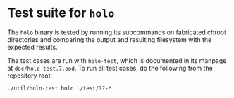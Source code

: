 Test suite for `holo`
=====================

The `holo` binary is tested by running its subcommands on fabricated chroot
directories and comparing the output and resulting filesystem with the expected
results.

The test cases are run with `holo-test`, which is documented in its manpage at
`doc/holo-test.7.pod`. To run all test cases, do the following from the
repository root:

    ./util/holo-test holo ./test/??-*
